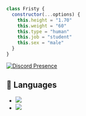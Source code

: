 ```js
class Fristy {
  constructor(...options) {
    this.height = "1.70"
    this.weight = "60"
    this.type = "human"
    this.job = "student"
    this.sex = "male"
  }
}
```

[![Discord Presence](https://lanyard-profile-readme.vercel.app/api/346226821299437568?hideDiscrim=true)](https://discord.com/users/346226821299437568)

## 🔧 Languages
- ![](https://img.shields.io/badge/Code-JavaScript-black?style=flat-square&logo=javascript&logoColor=cyan)
- ![](https://img.shields.io/badge/Tools-MongoDB-black?style=flat-square&logo=mongodb&logoColor=cyan)
